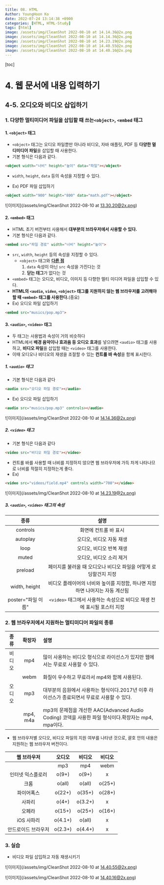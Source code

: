 ```yaml
---
title: 08. HTML
Author: YoungHoon Ko
date: 2022-07-24 13:14:38 +0900
categories: [HTML, HTML-Study]
tags: [html]
image: /assets/img/CleanShot 2022-08-10 at 14.14.36@2x.png
image: /assets/img/CleanShot 2022-08-10 at 14.14.36@2x.png
image: /assets/img/CleanShot 2022-08-10 at 14.23.19@2x.png
image: /assets/img/CleanShot 2022-08-10 at 14.40.55@2x.png
image: /assets/img/CleanShot 2022-08-10 at 14.40.16@2x.png
---
```


[toc]

# 4. 웹 문서에 내용 입력하기

## 4-5. 오디오와 비디오 삽입하기

### 1. 다양한 멀티미디어 파일을 삽입할 때 쓰는`<object>`, `<embed` 태그

#### 1. `<object>` 태그

- `<object>` 태그는 오디오 파일뿐만 아니라 비디오, 자바 애플릿, PDF 등 **다양한 멀디미디어 파일**을 삽입할 때 사용한다.
- 기본 형식은 다음과 같다.

~~~html
<object width="너비" height="높이" data="파일"></object>
~~~

- `width`,  `height`,  `data` 등의 속성을 지정할 수 있다.

- Ex) PDF 파일 삽입하기

~~~html
<object width="900" height="800" data="math.pdf"></object>
~~~

![이미지](/assets/img/CleanShot 2022-08-10 at 13.30.20@2x.png)



#### 2. `<embed>` 태그

- HTML 초기 버전부터 사용해서 **대부분의 브라우저에서 사용할 수 있다.**
- 기본 형식은 다음과 같다.

~~~html
<embed src="파일 경로" width="너비" height="높이">
~~~

- `src`, `width`,  `height` 등의 속성을 지정할 수 있다.
  - `<object>` 태그와 <u>**다른 점**</u>
    1. `data` 속성이 아닌 `src` 속성을 가진다는 것
    2. **닫는 태그**가 없다는 것
- `<embed>` 태그는 오디오, 비디오, 이미지 등 다향한 멀티 미디어 파일을 삽입할 수 있다.
- **HTML의 `<audio`,  `video`, `<object>` 태그를 지원하지 않는 웹 브라우저를 고려해야할 때 `<embed>` 태그를 사용한다.**(중요)
- Ex) 오디오 파일 삽입하기

~~~html
<embed src="musics/pop.mp3">
~~~



#### 3. `<audio>`, `<video>` 태그

- 두 태그는 사용법과 속성이 거의 비슷하다
- HTML에서 **배경 음악이나 효과음 등 오디오 효과**를 넣으려면 `<audio>` 태그를 사용하고, **비디오 파일**을 삽입할 때는 `<video>` 태그를 사용한다.
- 이때 오디오나 비디오의 재생을 조절할 수 있는 **컨트롤 바 속성**을 함께 표시한다.

##### 1. `<audio>` 태그

- 기본 형식은 다음과 같다

~~~html
<audio src="오디오 파일 경로"></audio>
~~~

- Ex) 오디오 파일 삽입하기

~~~html
<audio src="musics/pop.mp3" controls></audio>
~~~

![이미지](/assets/img/CleanShot 2022-08-10 at 14.14.36@2x.png)



##### 2. `<video>` 태그

- 기본 형식은 다음과 같다

~~~html
<video src="비디오 파일 경로"></video>
~~~

- 컨트롤 바를 사용할 때 너비를 지정하지 않으면 웹 브라우저에 가득 차게 나타나므로 너비를 적절히 지정하는게 좋다.
- Ex)

~~~html
<video src="videos/field.mp4" controls width="700"></video>
~~~

![이미지](/assets/img/CleanShot 2022-08-10 at 14.23.19@2x.png)



##### 3. `<audio>`, `<video>` 태그의 속성

|        종류        |                             설명                             |
| :----------------: | :----------------------------------------------------------: |
|      controls      |                    화면에 컨트롤 바 표시                     |
|      autoplay      |                   오디오, 비디오 자동 재생                   |
|        loop        |                   오디오, 비디오 반복 재생                   |
|       muted        |                   오디오, 비디오 소리 제거                   |
|      preload       | 페이지를 불러올 때 오디오나 비디오 파일을 어떻게 로딩할건지 지정 |
|   width, height    | 비디오 플레이어의 너비와 높이를 지정함, 하나면 지정하면 나머지는 자동 계산됨 |
| poster="파일 이름" | `<video>` 태그에서 사용하는 속성으로 비디오 재생 전에 표시될 포스터 지정 |



### 2. 웹 브라우저에서 지원하는 멀티미디어 파일의 종류

|  종류  |  확장자  | 설명                                                         |
| :----: | :------: | :----------------------------------------------------------- |
| 비디오 |   mp4    | 많이 사용하는 비디오 형식으로 라이선스가 있지만 웹에서는 무료로 사용할 수 있다. |
|        |   webm   | 화질이 우수하고 무료라서 mp4와 함께 사용된다.                |
| 오디오 |   mp3    | 대부분의 음원에서 사용하는 형식이다.2017년 이후 라이선스가 종료되면서 무료로 사용할 수 있다. |
|        | mp4, m4a | mp3의 문제점을 개선한 AAC(Advanced Audio Coding) 코덱을 사용한 파일 형식이다.확장자는 mp4, mpa이다. |



- 웹 브라우저별 오디오, 비디오 파일의 지원 여부를 나타낸 것으로, 괄호 안의 내용은 지원하는 웹 브라우저 버전이다.

|     웹 브라우저     | 오디오  | 비디오  | 비디오 |
| :-----------------: | :-----: | :-----: | :----: |
|                     |   mp3   |   mp4   |  webm  |
|  인터넷 익스플로러  |  o(9+)  |  o(9+)  |   x    |
|        크롬         | o(all)  | o(all)  | o(25+) |
|     파이어폭스      | o(22+)  | o(35+)  | o(28+) |
|       사파리        |  o(4+)  | o(3.2+) |   x    |
|       오페라        | o(15+)  | o(25+)  | o(16+) |
|     iOS 사파리      | o(4.1+) | o(all)  |   x    |
| 안드로이드 브라우저 | o(2.3+) | o(4.4+) |   x    |

### 3. 실습

- 비디오 파일 삽입하고 자동 재생시키기

![이미지](/assets/img/CleanShot 2022-08-10 at 14.40.55@2x.png)

![이미지](/assets/img/CleanShot 2022-08-10 at 14.40.16@2x.png)


